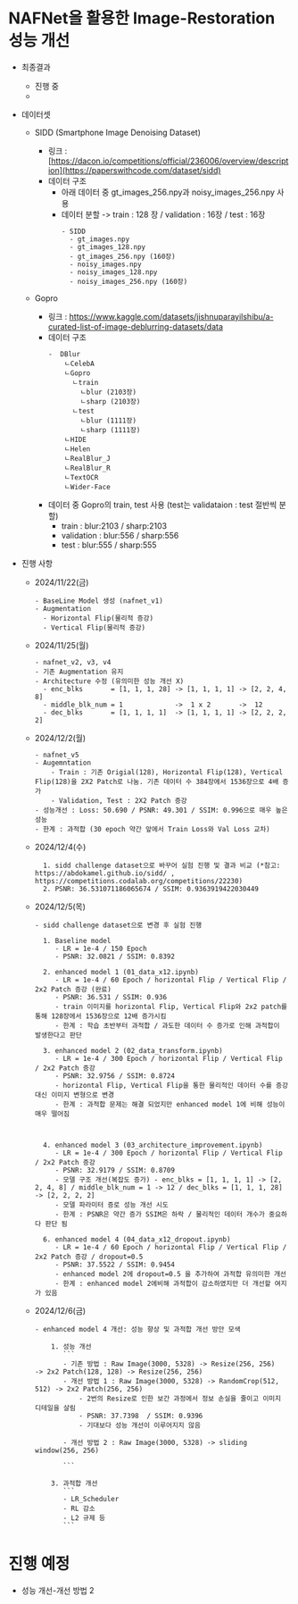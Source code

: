 ﻿# NAFNet을 활용한 Image-Restoration 성능 개선

* 최종결과
  - 진행 중
  - 
* 데이터셋
  - SIDD (Smartphone Image Denoising Dataset)
    - 링크 : [https://dacon.io/competitions/official/236006/overview/description](https://paperswithcode.com/dataset/sidd)
    - 데이터 구조
        - 아래 데이터 중 gt_images_256.npy과 noisy_images_256.npy 사용
        - 데이터 분할 -> train : 128 장 / validation : 16장 / test : 16장
          ```
          - SIDD
            - gt_images.npy
            - gt_images_128.npy
            - gt_images_256.npy (160장)
            - noisy_images.npy
            - noisy_images_128.npy
            - noisy_images_256.npy (160장)
          ```

        
  - Gopro
    - 링크 : https://www.kaggle.com/datasets/jishnuparayilshibu/a-curated-list-of-image-deblurring-datasets/data
    - 데이터 구조
      ```
      -  DBlur
          ㄴCelebA
          ㄴGopro
            ㄴtrain
              ㄴblur (2103장)
              ㄴsharp (2103장)
            ㄴtest
              ㄴblur (1111장)
              ㄴsharp (1111장)
          ㄴHIDE
          ㄴHelen
          ㄴRealBlur_J
          ㄴRealBlur_R
          ㄴTextOCR
          ㄴWider-Face
      ```
    - 데이터 중 Gopro의 train, test 사용 (test는 validataion : test 절반씩 분할)
      - train      : blur:2103 / sharp:2103
      - validation : blur:556 / sharp:556
      - test       : blur:555 / sharp:555

     
* 진행 사항
  - 2024/11/22(금)
    ```
    - BaseLine Model 생성 (nafnet_v1)
    - Augmentation
      - Horizontal Flip(물리적 증강)
      - Vertical Flip(물리적 증강)
    ```
        
  - 2024/11/25(월)
    ```
    - nafnet_v2, v3, v4
    - 기존 Augmentation 유지
    - Architecture 수정 (유의미한 성능 개선 X)
      - enc_blks       = [1, 1, 1, 28] -> [1, 1, 1, 1] -> [2, 2, 4, 8] 
      - middle_blk_num = 1             ->  1 x 2       ->  12
      - dec_blks       = [1, 1, 1, 1]  -> [1, 1, 1, 1] -> [2, 2, 2, 2]
  
    ```
    
  - 2024/12/2(월)
    ```
    - nafnet_v5
    - Augemntation
        - Train : 기존 Origial(128), Horizontal Flip(128), Vertical Flip(128)을 2X2 Patch로 나눔. 기존 데이터 수 384장에서 1536장으로 4배 증가
        - Validation, Test : 2X2 Patch 증강
    - 성능개선 : Loss: 50.690 / PSNR: 49.301 / SSIM: 0.996으로 매우 높은 성능 
    - 한계 : 과적합 (30 epoch 약간 앞에서 Train Loss와 Val Loss 교차)
    ```

  - 2024/12/4(수)
    ```
      1. sidd challenge dataset으로 바꾸어 실험 진행 및 결과 비교 (*참고: https://abdokamel.github.io/sidd/ , https://competitions.codalab.org/competitions/22230)
      2. PSNR: 36.531071186065674 / SSIM: 0.9363919422030449
     ```
    
  - 2024/12/5(목)
    ```
    - sidd challenge dataset으로 변경 후 실험 진행
     
      1. Baseline model
         - LR = 1e-4 / 150 Epoch
         - PSNR: 32.0821 / SSIM: 0.8392
    
      2. enhanced model 1 (01_data_x12.ipynb)
         - LR = 1e-4 / 60 Epoch / horizontal Flip / Vertical Flip / 2x2 Patch 증강 (완료)
         - PSNR: 36.531 / SSIM: 0.936
         - train 이미지를 horizontal Flip, Vertical Flip와 2x2 patch를 통해 128장에서 1536장으로 12배 증가시킴
         - 한계 : 학습 초반부터 과적합 / 과도한 데이터 수 증가로 인해 과적합이 발생한다고 판단
          
      3. enhanced model 2 (02_data_transform.ipynb)
         - LR = 1e-4 / 300 Epoch / horizontal Flip / Vertical Flip / 2x2 Patch 증강
         - PSNR: 32.9756 / SSIM: 0.8724
         - horizontal Flip, Vertical Flip을 통한 물리적인 데이터 수를 증강 대신 이미지 변형으로 변경
         - 한계 : 과적합 문제는 해결 되었지만 enhanced model 1에 비해 성능이 매우 떨어짐
          
    

      4. enhanced model 3 (03_architecture_improvement.ipynb)
         - LR = 1e-4 / 300 Epoch / horizontal Flip / Vertical Flip / 2x2 Patch 증강
         - PSNR: 32.9179 / SSIM: 0.8709
         - 모델 구조 개선(복잡도 증가) - enc_blks = [1, 1, 1, 1] -> [2, 2, 4, 8] / middle_blk_num = 1 -> 12 / dec_blks = [1, 1, 1, 28] -> [2, 2, 2, 2]
         - 모델 파라미터 증로 성능 개선 시도
         - 한계 : PSNR은 약간 증가 SSIM은 하락 / 물리적인 데이터 개수가 중요하다 판단 됨
        
      6. enhanced model 4 (04_data_x12_dropout.ipynb)
         - LR = 1e-4 / 60 Epoch / horizontal Flip / Vertical Flip / 2x2 Patch 증강 / dropout=0.5
         - PSNR: 37.5522 / SSIM: 0.9454
         - enhanced model 2에 dropout=0.5 을 추가하여 과적합 유의미한 개선
         - 한계 : enhanced model 2에비해 과적합이 감소하였지만 더 개선할 여지가 있음
    ```
      
  - 2024/12/6(금)
    ```
    - enhanced model 4 개선: 성능 향상 및 과적합 개선 방안 모색

        1. 성능 개선
           ```
           - 기존 방법 : Raw Image(3000, 5328) -> Resize(256, 256)     -> 2x2 Patch(128, 128) -> Resize(256, 256)
           - 개선 방법 1 : Raw Image(3000, 5328) -> RandomCrop(512, 512) -> 2x2 Patch(256, 256)
               - 2번의 Resize로 인한 보간 과정에서 정보 손실을 줄이고 이미지 디테일을 살림
               - PSNR: 37.7398  / SSIM: 0.9396
               - 기대보다 성능 개선이 이루어지지 않음
           
           - 개선 방법 2 : Raw Image(3000, 5328) -> sliding window(256, 256) 

           ```
      
        3. 과적합 개선
           ```
           - LR_Scheduler
           - RL 감소
           - L2 규제 등
           ```
    ```
 
# 진행 예정
- 성능 개선-개선 방법 2

